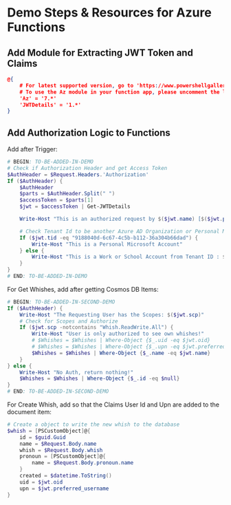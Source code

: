 # Demo Steps & Resources for Azure Functions

## Add Module for Extracting JWT Token and Claims

```json
@{
    # For latest supported version, go to 'https://www.powershellgallery.com/packages/Az'.
    # To use the Az module in your function app, please uncomment the line below.
    'Az' = '7.*'
    'JWTDetails' = '1.*'
}
```

## Add Authorization Logic to Functions

Add after Trigger:

```powershell
# BEGIN: TO-BE-ADDED-IN-DEMO
# Check if Authorization Header and get Access Token
$AuthHeader = $Request.Headers.'Authorization'
If ($AuthHeader) {
    $AuthHeader
    $parts = $AuthHeader.Split(" ")
    $accessToken = $parts[1]
    $jwt = $accessToken | Get-JWTDetails

    Write-Host "This is an authorized request by $($jwt.name) [$($jwt.preferred_username)]"

    # Check Tenant Id to be another Azure AD Organization or Personal Microsoft
    If ($jwt.tid -eq "9188040d-6c67-4c5b-b112-36a304b66dad") {
        Write-Host "This is a Personal Microsoft Account"
    } else {
        Write-Host "This is a Work or School Account from Tenant ID : $($jwt.tid)"
    } 
}
# END: TO-BE-ADDED-IN-DEMO

```

For Get Whishes, add after getting Cosmos DB Items:

```powershell
# BEGIN: TO-BE-ADDED-IN-SECOND-DEMO
If ($AuthHeader) {
    Write-Host "The Requesting User has the Scopes: $($jwt.scp)"
    # Check for Scopes and Authorize
    If ($jwt.scp -notcontains "Whish.ReadWrite.All") {
        Write-Host "User is only authorized to see own whishes!"
        # $Whishes = $Whishes | Where-Object {$_.uid -eq $jwt.oid}
        # $Whishes = $Whishes | Where-Object {$_.upn -eq $jwt.preferred_username }
        $Whishes = $Whishes | Where-Object {$_.name -eq $jwt.name}
    }
} else {
    Write-Host "No Auth, return nothing!"
    $Whishes = $Whishes | Where-Object {$_.id -eq $null}
}
# END: TO-BE-ADDED-IN-SECOND-DEMO
```

For Create Whish, add so that the Claims User Id and Upn are added to the document item:

```powershell
# Create a object to write the new whish to the database
$whish = [PSCustomObject]@{
    id = $guid.Guid
    name = $Request.Body.name
    whish = $Request.Body.whish
    pronoun = [PSCustomObject]@{ 
        name = $Request.Body.pronoun.name 
    }
    created = $datetime.ToString()
    uid = $jwt.oid
    upn = $jwt.preferred_username
}

```